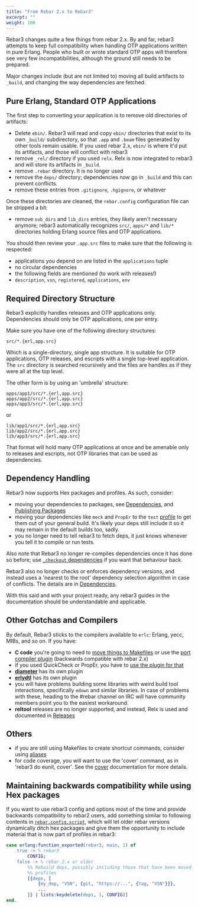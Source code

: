 ```yaml
---
title: "From Rebar 2.x to Rebar3"
excerpt: ""
weight: 100
---
```


Rebar3 changes quite a few things from rebar 2.x. By and far, rebar3 attempts to keep full compatibility when handling OTP applications written in pure Erlang. People who built or wrote standard OTP apps will therefore see very few incompatibilities, although the ground still needs to be prepared.

Major changes include (but are not limited to) moving all build artifacts to `_build`, and changing the way dependencies are fetched.

## Pure Erlang, Standard OTP Applications

The first step to converting your application is to remove old directories of artifacts:

- Delete `ebin/`. Rebar3 will read and copy `ebin/` directories that exist to its own `_build/` subdirectory, so that `.app` and `.beam` files generated by other tools remain usable.
  If you used rebar 2.x, `ebin/` is where it'd put its artifacts, and those will conflict with rebar3
- remove `_rel/` directory if you used `relx`. Relx is now integrated to rebar3 and will store its artifacts in `_build`.
- remove `.rebar` directory. It is no longer used
- remove the `deps/` directory; dependencies now go in `_build` and this can prevent conflicts.
- remove these entries from `.gitignore`, `.hgignore`, or whatever

Once these directories are cleaned, the `rebar.config` configuration file can be stripped a bit:

- remove `sub_dirs` and `lib_dirs` entries, they likely aren't necessary anymore; rebar3 automatically recognizes `src/`, `apps/*` and `lib/*` directories holding Erlang source files and OTP applications.

You should then review your `.app.src` files to make sure that the following is respected:

 - applications you depend on are listed in the `applications` tuple
 - no circular dependencies
 - the following fields are mentioned (to work with releases!)
 - `description`, `vsn`, `registered`, `applications`, `env`

## Required Directory Structure

Rebar3 explicitly handles releases and OTP applications only. Dependencies should only be OTP applications, one per entry.

Make sure you have one of the following directory structures:

```
src/*.{erl,app.src}
```

Which is a single-directory, single app structure. It is suitable for OTP applications, OTP releases, and escripts with a single top-level application. The `src` directory is searched recursively and the files are handles as if they were all at the top level.

The other form is by using an 'umbrella' structure:

```
apps/app1/src/*.{erl,app.src}
apps/app2/src/*.{erl,app.src}
apps/app3/src/*.{erl,app.src}
```
or
```
lib/app1/src/*.{erl,app.src}
lib/app2/src/*.{erl,app.src}
lib/app3/src/*.{erl,app.src}
```
That format will hold many OTP applications at once and be amenable only to releases and escripts, not OTP libraries that can be used as dependencies.

## Dependency Handling

Rebar3 now supports Hex packages and profiles. As such, consider:

- moving your dependencies to packages, see
  [Dependencies](/docs/configuration/dependencies),  and [Publishing Packages](/docs/package_management/publishing-packages) 
- moving your dependencies like `meck` and `PropEr` to the `test` [profile](/docs/configuration/profiles)
  to get them out of your general build. It's likely your deps still include it so it may remain in the default builds too, sadly.
- you no longer need to tell rebar3 to fetch deps, it just knows whenever you tell it to compile or run tests.

Also note that Rebar3 no longer re-compiles dependencies once it has done so before; use [`_checkout` dependencies](/docs/configuration/dependencies#checkout-dependencies) if you want that behaviour back. 

Rebar3 also no longer checks or enforces dependency versions, and instead uses a 'nearest to the root' dependency selection algorithm in case of conflicts. The details are in [Dependencies](/docs/configuration/dependencies).

With this said and with your project ready, any rebar3 guides in the documentation should be understandable and applicable.

## Other Gotchas and Compilers

By default, Rebar3 sticks to the compilers available to `erlc`: Erlang, yecc, MIBs, and so on. If you have:

- **C code** you're going to need to [move things to Makefiles](/docs/tutorials/building_cc_cpp)  or use the [port compiler plugin](/docs/configuration/plugins/#port-compiler) (backwards compatible with rebar 2.x)
- if you used QuickCheck or PropEr, you have to [use the plugin for that](/docs/configuration/plugins/#recommended-plugins)
- [**diameter**](/docs/configuration/plugins/#diameter) has its own plugin
- [**erlydtl**](/docs/configuration/plugins/#erlydtl) has its own plugin
- you will have problems building some libraries with weird build tool interactions, specifically `edown` and similar libraries. In case of problems with these, heading to the #rebar channel on IRC will have community members point you to the easiest workaround.
- **reltool** releases are no longer supported, and instead, Relx is used and documented in [Releases](/docs/deployment/releases) 

## Others

- if you are still using Makefiles to create shortcut commands, consider using [aliases](/docs/configuration/plugins/#alias)
- for code coverage, you will want to use the 'cover' command, as in 'rebar3 do eunit, cover'. See the [cover](/docs/commands#cover) documentation for more details.

## Maintaining backwards compatibility while using Hex packages

If you want to use rebar3 config and options most of the time and provide backwards compatibility to rebar2 users, add something similar to following contents in [`rebar.config.script`](/docs/configuration/config_script), which will let older rebar versions dynamically ditch hex packages and give them the opportunity to include material that is now part of profiles in rebar3:

```erlang
case erlang:function_exported(rebar3, main, 1) of
    true -> % rebar3
        CONFIG;
    false -> % rebar 2.x or older
        %% Rebuild deps, possibly including those that have been moved to
        %% profiles
        [{deps, [
            {my_dep, "VSN", {git, "https://...", {tag, "VSN"}}},
            ...
        ]} | lists:keydelete(deps, 1, CONFIG)]
end.
```
